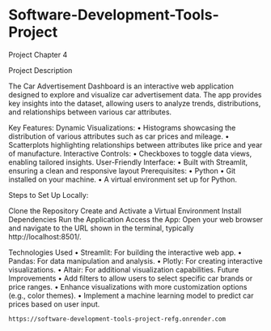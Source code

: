 # Software-Development-Tools-Project
Project Chapter 4 

Project Description

The Car Advertisement Dashboard is an interactive web application designed to explore and visualize car advertisement data. The app provides key insights into the dataset, allowing users to analyze trends, distributions, and relationships between various car attributes.

Key Features:
Dynamic Visualizations:
    •    Histograms showcasing the distribution of various attributes such as car prices and mileage.
    •    Scatterplots highlighting relationships between attributes like price and year of manufacture.
Interactive Controls:
    •    Checkboxes to toggle data views, enabling tailored insights.
User-Friendly Interface:
    •    Built with Streamlit, ensuring a clean and responsive layout
Prerequisites:
    •    Python 
    •    Git installed on your machine.
    •    A virtual environment set up for Python.

Steps to Set Up Locally:
    
Clone the Repository
Create and Activate a Virtual Environment
Install Dependencies
Run the Application
Access the App:
Open your web browser and navigate to the URL shown in the terminal, typically http://localhost:8501/.

Technologies Used
    •    Streamlit: For building the interactive web app.
    •    Pandas: For data manipulation and analysis.
    •    Plotly: For creating interactive visualizations.
    •    Altair: For additional visualization capabilities.
Future Improvements
•    Add filters to allow users to select specific car brands or price ranges.
    •    Enhance visualizations with more customization options (e.g., color themes).
    •    Implement a machine learning model to predict car prices based on user input.

    https://software-development-tools-project-refg.onrender.com